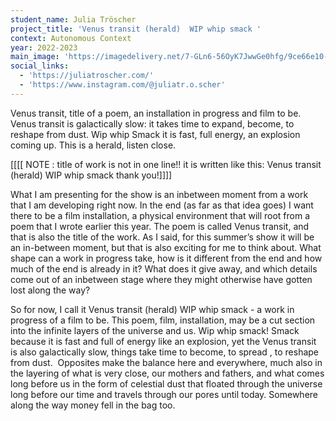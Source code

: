 ```yaml
---
student_name: Julia Tröscher
project_title: 'Venus transit (herald)  WIP whip smack '
context: Autonomous Context
year: 2022-2023
main_image: 'https://imagedelivery.net/7-GLn6-56OyK7JwwGe0hfg/9ce66e10-6aed-4a0b-a63e-94f61e8a0f00'
social_links:
  - 'https://juliatroscher.com/'
  - 'https://www.instagram.com/@juliatr.o.scher'
---
```

Venus transit, title of a poem, an installation in progress and film to be. Venus transit is galactically slow: it takes time to expand, become, to reshape from dust. Wip whip Smack it is fast, full energy, an explosion coming up. This is a herald, listen close.


[[[[ NOTE : title of work is not in one line!! it is written like this: 
Venus transit (herald) 
WIP whip smack 
 thank you!]]]]


What I am presenting for the show is an inbetween moment from a work that I am developing right now. In the end (as far as that idea goes) I want there to be a film installation, a physical environment that will root from a poem that I wrote earlier this year. The poem is called Venus transit, and that is also the title of the work. As I said, for this summer’s show it will be an in-between moment, but that is also exciting for me to think about. What shape can a work in progress take, how is it different from the end and how much of the end is already in it? What does it give away, and which details come out of an inbetween stage where they might otherwise have gotten lost along the way?

So for now, I call it Venus transit (herald) WIP whip smack - a work in progress of a film to be. This poem, film, installation, may be a cut section into the infinite layers of the universe and us. Wip whip smack! Smack because it is fast and full of energy like an explosion, yet the Venus transit is also galactically slow, things take time to become, to spread , to reshape from dust. 
Opposites make the balance here and everywhere, much also in the layering of what is very close, our mothers and fathers, and what comes long before us in the form of celestial dust that floated through the universe long before our time and travels through our pores until today. Somewhere along the way money fell in the bag too.